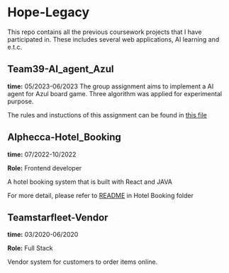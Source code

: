 # Hope-Legacy
This repo contains all the previous coursework projects that I have participated in. These includes several web applications, AI learning and e.t.c.
## Team39-AI_agent_Azul
**time:** 05/2023-06/2023
The group assignment aims to implement a AI agent for Azul board game. Three algorithm was applied for experimental purpose.

The rules and instuctions of this assignment can be found in [this file](assignment3-azul--team_39/README.md)

## Alphecca-Hotel_Booking
**time:** 07/2022-10/2022

**Role:** Frontend developer

A hotel booking system that is built with React and JAVA

For more detail, please refer to [README](alphecca-Hotel_Booking/README.md) in Hotel Booking folder


## Teamstarfleet-Vendor
**time:** 03/2020-06/2020

**Role:** Full Stack

Vendor system for customers to order items online.

